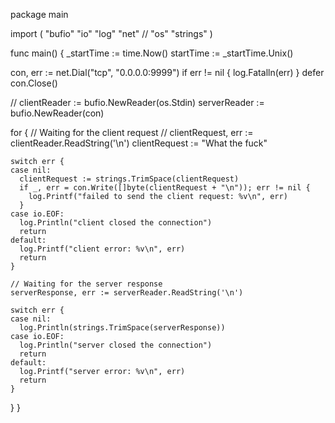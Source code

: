 package main

import (
  "bufio"
  "io"
  "log"
  "net"
  // "os"
  "strings"
)

func main() {
  _startTime := time.Now()
  startTime := _startTime.Unix()

  con, err := net.Dial("tcp", "0.0.0.0:9999")
  if err != nil {
    log.Fatalln(err)
  }
  defer con.Close()

  // clientReader := bufio.NewReader(os.Stdin)
  serverReader := bufio.NewReader(con)
  
  for {
    // Waiting for the client request
    // clientRequest, err := clientReader.ReadString('\n')
    clientRequest := "What the fuck"

    switch err {
    case nil:
      clientRequest := strings.TrimSpace(clientRequest)
      if _, err = con.Write([]byte(clientRequest + "\n")); err != nil {
        log.Printf("failed to send the client request: %v\n", err)
      }
    case io.EOF:
      log.Println("client closed the connection")
      return
    default:
      log.Printf("client error: %v\n", err)
      return
    }

    // Waiting for the server response
    serverResponse, err := serverReader.ReadString('\n')

    switch err {
    case nil:
      log.Println(strings.TrimSpace(serverResponse))
    case io.EOF:
      log.Println("server closed the connection")
      return
    default:
      log.Printf("server error: %v\n", err)
      return
    }
  }
}
